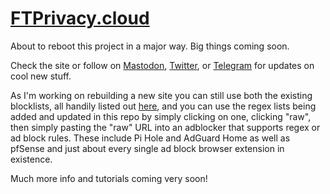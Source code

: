 # [FTPrivacy.cloud](https://ftprivacy.cloud)

About to reboot this project in a major way. Big things coming soon.

Check the site or follow on [Mastodon](https://fosstodon.org/@ftprivacy), [Twitter](https://twitter.com/ftprivacy), or [Telegram](https://t.me/FTPrivacy) for updates on cool new stuff.

As I'm working on rebuilding a new site you can still use both the existing blocklists, all handily listed out [here](https://ftprivacy.cloud/domain-blocklists.html), and you can use the regex lists being added and updated in this repo by simply clicking on one, clicking "raw", then simply pasting the "raw" URL into an adblocker that supports regex or ad block rules. These include Pi Hole and AdGuard Home as well as pfSense and just about every single ad block browser extension in existence.

Much more info and tutorials coming very soon!
